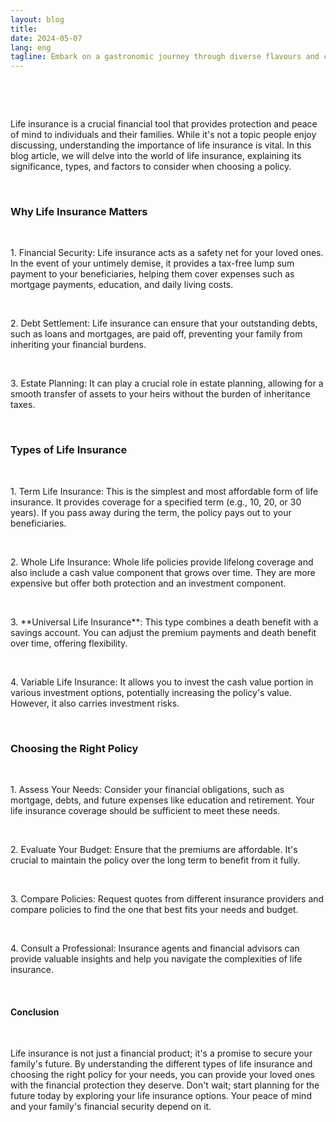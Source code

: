 ```yaml
---
layout: blog
title:
date: 2024-05-07
lang: eng
tagline: Embark on a gastronomic journey through diverse flavours and cultures.
---
```

<script async src="https://pagead2.googlesyndication.com/pagead/js/adsbygoogle.js?client=ca-pub-8370893026371321" crossorigin="anonymous"></script>

<script> (adsbygoogle = window.adsbygoogle || []).push({}); </script>

<p><br /></p><p><br /></p><p>Life insurance is a crucial financial tool that provides protection and peace of mind to individuals and their families. While it's not a topic people enjoy discussing, understanding the importance of life insurance is vital. In this blog article, we will delve into the world of life insurance, explaining its significance, types, and factors to consider when choosing a policy.</p><p><br /></p><h3 style="text-align: left;">Why Life Insurance Matters</h3><p><br /></p><p>1. Financial Security: Life insurance acts as a safety net for your loved ones. In the event of your untimely demise, it provides a tax-free lump sum payment to your beneficiaries, helping them cover expenses such as mortgage payments, education, and daily living costs.</p><p><br /></p><p>2. Debt Settlement: Life insurance can ensure that your outstanding debts, such as loans and mortgages, are paid off, preventing your family from inheriting your financial burdens.</p><p><br /></p><p>3. Estate Planning: It can play a crucial role in estate planning, allowing for a smooth transfer of assets to your heirs without the burden of inheritance taxes.</p><p><br /></p><h3 style="text-align: left;">Types of Life Insurance</h3><p><br /></p><p>1. Term Life Insurance: This is the simplest and most affordable form of life insurance. It provides coverage for a specified term (e.g., 10, 20, or 30 years). If you pass away during the term, the policy pays out to your beneficiaries.</p><p><br /></p><p>2. Whole Life Insurance: Whole life policies provide lifelong coverage and also include a cash value component that grows over time. They are more expensive but offer both protection and an investment component.</p><p><br /></p><p>3. **Universal Life Insurance**: This type combines a death benefit with a savings account. You can adjust the premium payments and death benefit over time, offering flexibility.</p><p><br /></p><p>4. Variable Life Insurance: It allows you to invest the cash value portion in various investment options, potentially increasing the policy's value. However, it also carries investment risks.</p><p><br /></p><h3 style="text-align: left;">Choosing the Right Policy</h3><p><br /></p><p>1. Assess Your Needs: Consider your financial obligations, such as mortgage, debts, and future expenses like education and retirement. Your life insurance coverage should be sufficient to meet these needs.</p><p><br /></p><p>2. Evaluate Your Budget: Ensure that the premiums are affordable. It's crucial to maintain the policy over the long term to benefit from it fully.</p><p><br /></p><p>3. Compare Policies: Request quotes from different insurance providers and compare policies to find the one that best fits your needs and budget.</p><p><br /></p><p>4. Consult a Professional: Insurance agents and financial advisors can provide valuable insights and help you navigate the complexities of life insurance.</p><p><br /></p><h4 style="text-align: left;">Conclusion</h4><p><br /></p><p>Life insurance is not just a financial product; it's a promise to secure your family's future. By understanding the different types of life insurance and choosing the right policy for your needs, you can provide your loved ones with the financial protection they deserve. Don't wait; start planning for the future today by exploring your life insurance options. Your peace of mind and your family's financial security depend on it.</p>
